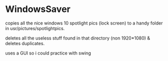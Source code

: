 # WindowsSaver

copies all the nice windows 10 spotlight pics (lock screen) to a handy folder in usr/pictures/spotlightpics.

deletes all the useless stuff found in that directory (non 1920*1080) & deletes duplicates.

uses a GUI so i could practice with swing

